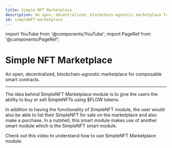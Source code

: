 ```yaml
---
title: Simple NFT Marketplace
description: An open, decentralized, blockchain-agnostic marketplace for composable smart contracts.
id: simpleNFT-marketplace
---
```


import YouTube from '@components/YouTube';
import PageRef from '@components/PageRef';

# Simple NFT Marketplace

An open, decentralized, blockchain-agnostic marketplace for composable smart contracts.

---

The idea behind SimpleNFT Marketplace module is to give the users the ability to buy or sell SimpleNFTs using $FLOW tokens.

In addition to having the functionality of SimpleNFT module, the user would also be able to list their SimpleNFT for sale on the marketplace and also make a purchase. In a nutshell, this smart module makes use of another smart module which is the SimpleNFT smart module.

Check out this video to understand how to use SimpleNFT Marketplace module.

<YouTube videoId="h0naY00Jnpk"/>
